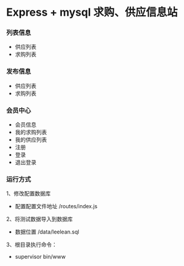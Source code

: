 # Express + mysql 求购、供应信息站

### 列表信息

* 供应列表
* 求购列表

### 发布信息

* 供应列表
* 求购列表

### 会员中心

* 会员信息
* 我的求购列表
* 我的供应列表
* 注册
* 登录
* 退出登录

### 运行方式

1、修改配置数据库
* 配置配置文件地址 /routes/index.js

2、将测试数据导入到数据库
* 数据位置 /data/leelean.sql

3、根目录执行命令：
* supervisor bin/www
